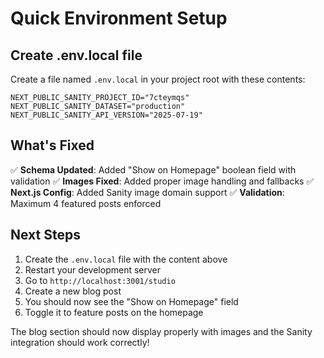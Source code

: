 # Quick Environment Setup

## Create .env.local file

Create a file named `.env.local` in your project root with these contents:

```
NEXT_PUBLIC_SANITY_PROJECT_ID="7cteymqs"
NEXT_PUBLIC_SANITY_DATASET="production"
NEXT_PUBLIC_SANITY_API_VERSION="2025-07-19"
```

## What's Fixed

✅ **Schema Updated**: Added "Show on Homepage" boolean field with validation
✅ **Images Fixed**: Added proper image handling and fallbacks
✅ **Next.js Config**: Added Sanity image domain support
✅ **Validation**: Maximum 4 featured posts enforced

## Next Steps

1. Create the `.env.local` file with the content above
2. Restart your development server
3. Go to `http://localhost:3001/studio`
4. Create a new blog post
5. You should now see the "Show on Homepage" field
6. Toggle it to feature posts on the homepage

The blog section should now display properly with images and the Sanity integration should work correctly!
